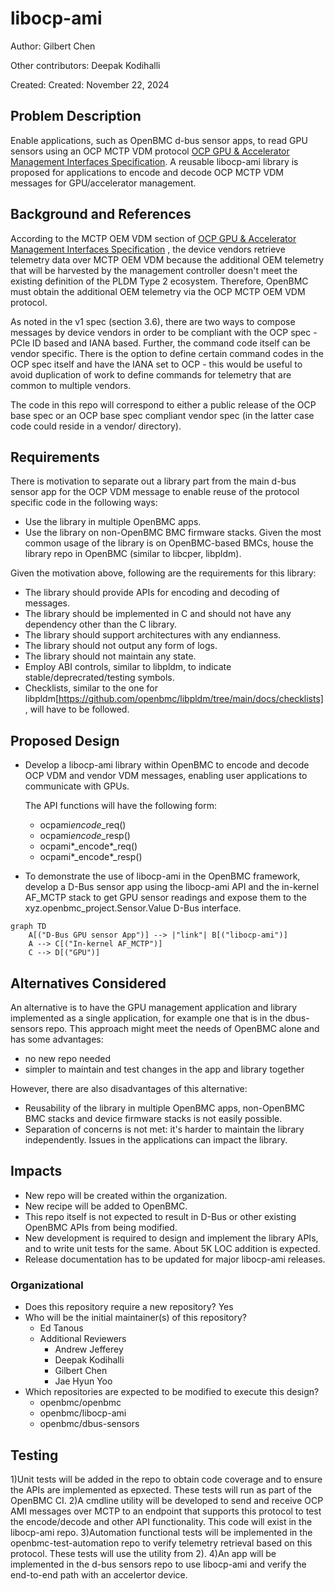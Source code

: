 # libocp-ami

Author: Gilbert Chen

Other contributors: Deepak Kodihalli

Created: Created: November 22, 2024

## Problem Description

Enable applications, such as OpenBMC d-bus sensor apps, to read GPU sensors
using an OCP MCTP VDM protocol
[OCP GPU & Accelerator Management Interfaces Specification](https://www.opencompute.org/documents/ocp-gpu-accelerator-management-interfaces-v1-pdf).
A reusable libocp-ami library is proposed for applications to encode and decode
OCP MCTP VDM messages for GPU/accelerator management.

## Background and References

According to the MCTP OEM VDM section of
[OCP GPU & Accelerator Management Interfaces Specification](https://www.opencompute.org/documents/ocp-gpu-accelerator-management-interfaces-v1-pdf)
, the device vendors retrieve telemetry data over MCTP OEM VDM because the
additional OEM telemetry that will be harvested by the management controller
doesn't meet the existing definition of the PLDM Type 2 ecosystem. Therefore,
OpenBMC must obtain the additional OEM telemetry via the OCP MCTP OEM VDM
protocol.

As noted in the v1 spec (section 3.6), there are two ways to compose messages by
device vendors in order to be compliant with the OCP spec - PCIe ID based and
IANA based. Further, the command code itself can be vendor specific. There is
the option to define certain command codes in the OCP spec itself and have the
IANA set to OCP - this would be useful to avoid duplication of work to define
commands for telemetry that are common to multiple vendors.

The code in this repo will correspond to either a public release of the OCP base
spec or an OCP base spec compliant vendor spec (in the latter case code could
reside in a vendor/<company> directory).

## Requirements

There is motivation to separate out a library part from the main d-bus sensor
app for the OCP VDM message to enable reuse of the protocol specific code in the
following ways:

- Use the library in multiple OpenBMC apps.
- Use the library on non-OpenBMC BMC firmware stacks. Given the most common
  usage of the library is on OpenBMC-based BMCs, house the library repo in
  OpenBMC (similar to libcper, libpldm).

Given the motivation above, following are the requirements for this library:

- The library should provide APIs for encoding and decoding of messages.
- The library should be implemented in C and should not have any dependency
  other than the C library.
- The library should support architectures with any endianness.
- The library should not output any form of logs.
- The library should not maintain any state.
- Employ ABI controls, similar to libpldm, to indicate
  stable/deprecrated/testing symbols.
- Checklists, similar to the one for
  libpldm[https://github.com/openbmc/libpldm/tree/main/docs/checklists], will
  have to be followed.

## Proposed Design

- Develop a libocp-ami library within OpenBMC to encode and decode OCP VDM and
  vendor VDM messages, enabling user applications to communicate with GPUs.

  The API functions will have the following form:

  - ocpami*encode*<command>\_req()
  - ocpami*encode*<command>\_resp()
  - ocpami*<vendor>\_encode*<command>\_req()
  - ocpami*<vendor>\_encode*<command>\_resp()

- To demonstrate the use of libocp-ami in the OpenBMC framework, develop a D-Bus
  sensor app using the libocp-ami API and the in-kernel AF_MCTP stack to get GPU
  sensor readings and expose them to the xyz.openbmc_project.Sensor.Value D-Bus
  interface.

```mermaid
graph TD
    A[("D-Bus GPU sensor App")] --> |"link"| B[("libocp-ami")]
    A --> C[("In-kernel AF_MCTP")]
    C --> D[("GPU")]
```

## Alternatives Considered

An alternative is to have the GPU management application and library implemented
as a single application, for example one that is in the dbus-sensors repo. This
approach might meet the needs of OpenBMC alone and has some advantages:

- no new repo needed
- simpler to maintain and test changes in the app and library together

However, there are also disadvantages of this alternative:

- Reusability of the library in multiple OpenBMC apps, non-OpenBMC BMC stacks
  and device firmware stacks is not easily possible.
- Separation of concerns is not met: it's harder to maintain the library
  independently. Issues in the applications can impact the library.

## Impacts

- New repo will be created within the organization.
- New recipe will be added to OpenBMC.
- This repo itself is not expected to result in D-Bus or other existing OpenBMC
  APIs from being modified.
- New development is required to design and implement the library APIs, and to
  write unit tests for the same. About 5K LOC addition is expected.
- Release documentation has to be updated for major libocp-ami releases.

### Organizational

- Does this repository require a new repository? Yes
- Who will be the initial maintainer(s) of this repository?
  - Ed Tanous
  - Additional Reviewers
    - Andrew Jefferey
    - Deepak Kodihalli
    - Gilbert Chen
    - Jae Hyun Yoo
- Which repositories are expected to be modified to execute this design?
  - openbmc/openbmc
  - openbmc/libocp-ami
  - openbmc/dbus-sensors

## Testing

1)Unit tests will be added in the repo to obtain code coverage and to ensure the
APIs are implemented as epxected. These tests will run as part of the OpenBMC
CI. 2)A cmdline utility will be developed to send and receive OCP AMI messages
over MCTP to an endpoint that supports this protocol to test the encode/decode
and other API functionality. This code will exist in the libocp-ami repo.
3)Automation functional tests will be implemented in the openbmc-test-automation
repo to verify telemetry retrieval based on this protocol. These tests will use
the utility from 2). 4)An app will be implemented in the d-bus sensors repo to
use libocp-ami and verify the end-to-end path with an accelertor device.
